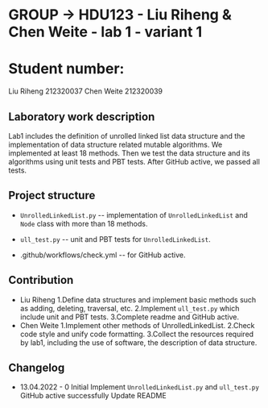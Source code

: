 # GROUP -> HDU123 - Liu Riheng & Chen Weite - lab 1 - variant 1
# Student number:
Liu Riheng 212320037
Chen Weite 212320039

## Laboratory work description
Lab1 includes the definition of unrolled linked list data structure and the implementation of data structure related mutable algorithms.
We implemented at least 18 methods. Then we test the data structure and its algorithms using unit tests and PBT tests.
After GitHub active, we passed all tests.


## Project structure

- `UnrolledLinkedList.py` -- implementation of `UnrolledLinkedList` and `Node` class with more than 18 methods.
   
- `ull_test.py` -- unit and PBT tests for `UnrolledLinkedList`.

- .github/workflows/check.yml -- for GitHub active.

## Contribution
- Liu Riheng
   1.Define data structures and implement basic methods such as adding, deleting, traversal, etc.
   2.Implement `ull_test.py` which include unit and PBT tests.
   3.Complete readme and GitHub active.
- Chen Weite
   1.Implement other methods of UnrolledLinkedList.
   2.Check code style and unify code formatting.
   3.Collect the resources required by lab1, including the use of software, the description of data structure.

## Changelog

- 13.04.2022 - 0
Initial
Implement `UnrolledLinkedList.py` and `ull_test.py`
GitHub active successfully
Update README
